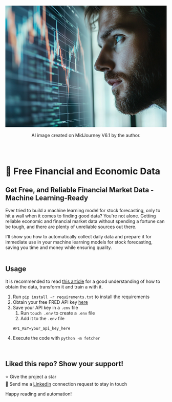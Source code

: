 <p align="center">
  <img src="./watching_market.png" alt="Description of the image">
</p>
<p align="center">
  AI image created on MidJourney V6.1 by the author.
</p><br>
<br>

# 🚀 Free Financial and Economic Data <br>


## Get Free, and Reliable Financial Market Data - Machine Learning-Ready

Ever tried to build a machine learning model for stock forecasting, only to hit 
a wall when it comes to finding good data? You're not alone. Getting reliable 
economic and financial market data without spending a fortune can be tough, 
and there are plenty of unreliable sources out there.

I'll show you how to automatically collect daily data and prepare it for 
immediate use in your machine learning models for stock forecasting, saving 
you time and money while ensuring quality.
<br>
<br>
## Usage

It is recommended to read [this article](hhttps://levelup.gitconnected.com/get-free-and-reliable-financial-market-data-machine-learning-ready-246e59b00cea) 
for a good understanding of how to obtain the data, transform it and train a
with it.

1. Run `pip install -r requirements.txt` to install the requirements
2. Obtain your free FRED API key [here](https://fred.stlouisfed.org/docs/api/api_key.html)
3. Save your API key in a `.env` file
   1. Run `touch .env` to create a `.env` file
   2. Add it to the `.env` file 
    ```
    API_KEY=your_api_key_here
    ```
4. Execute the code with `python -m fetcher`
<br>

## Liked this repo? Show your support!
⭐ Give the project a star <br>
🤝 Send me a [LinkedIn](https://www.linkedin.com/in/philippe-ostiguy/) connection request to stay in touch

Happy reading and automation!
